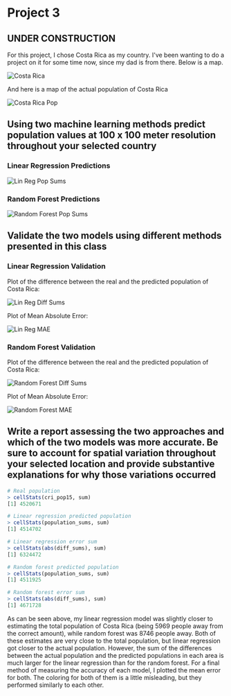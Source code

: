 # Project 3

## UNDER CONSTRUCTION

For this project, I chose Costa Rica as my country. I've been wanting to do a project on it for some time now, since my dad is from there. Below is a map.

![Costa Rica](https://raw.githubusercontent.com/pasolano/appml/main/data/project-3/images/costa-rica.png)

And here is a map of the actual population of Costa Rica

![Costa Rica Pop](https://raw.githubusercontent.com/pasolano/appml/main/data/project-3/images/pop.png)

## Using two machine learning methods predict population values at 100 x 100 meter resolution throughout your selected country

### Linear Regression Predictions

![Lin Reg Pop Sums](https://raw.githubusercontent.com/pasolano/appml/main/data/project-3/images/lin-reg-pop-sums.png)

### Random Forest Predictions

![Random Forest Pop Sums](https://raw.githubusercontent.com/pasolano/appml/main/data/project-3/images/rf-pop-sums.png)

## Validate the two models using different methods presented in this class

### Linear Regression Validation

Plot of the difference between the real and the predicted population of Costa Rica:

![Lin Reg Diff Sums](https://raw.githubusercontent.com/pasolano/appml/main/data/project-3/images/lin-reg-diff-sums.png)

Plot of Mean Absolute Error:

![Lin Reg MAE](https://raw.githubusercontent.com/pasolano/appml/main/data/project-3/images/lin-reg-mae.png)

### Random Forest Validation

Plot of the difference between the real and the predicted population of Costa Rica:

![Random Forest Diff Sums](https://raw.githubusercontent.com/pasolano/appml/main/data/project-3/images/rf-diff-sums.png)

Plot of Mean Absolute Error:

![Random Forest MAE](https://raw.githubusercontent.com/pasolano/appml/main/data/project-3/images/rf-mae.png)

## Write a report assessing the two approaches and which of the two models was more accurate. Be sure to account for spatial variation throughout your selected location and provide substantive explanations for why those variations occurred

```R
# Real population
> cellStats(cri_pop15, sum)
[1] 4520671

# Linear regression predicted population
> cellStats(population_sums, sum)
[1] 4514702

# Linear regression error sum
> cellStats(abs(diff_sums), sum)
[1] 6324472

# Random forest predicted population
> cellStats(population_sums, sum)
[1] 4511925

# Random forest error sum
> cellStats(abs(diff_sums), sum)
[1] 4671728
```

As can be seen above, my linear regression model was slightly closer to estimating the total population of Costa Rica (being 5969 people away from the correct amount), while random forest was 8746 people away. Both of these estimates are very close to the total population, but linear regression got closer to the actual population. However, the sum of the differences between the actual population and the predicted populations in each area is much larger for the linear regression than for the random forest. For a final method of measuring the accuracy of each model, I plotted the mean error for both. The coloring for both of them is a little misleading, but they performed similarly to each other.

